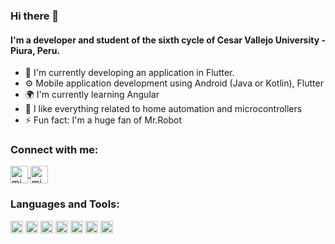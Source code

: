 
### Hi there 👋

#### I'm a developer and student of the sixth cycle of Cesar Vallejo University - Piura, Peru.

- 🏢 I'm currently developing an application in Flutter.
- ⚙️ Mobile application development using Android (Java or Kotlin), Flutter
- 🌍 I'm currently learning Angular
- 🔧 I like everything related to home automation and microcontrollers
- ⚡️ Fun fact: I'm a huge fan of Mr.Robot

  
### Connect with me:

  <a href="https://www.instagram.com/marco_timana/" target="blank">
    <img align="center" src="https://cdn.jsdelivr.net/npm/simple-icons@3.0.1/icons/instagram.svg" alt="midu.dev" height="28px" width="28px" />
  </a>	
   <a href="#" target="blank" style='margin-right:4px'>
    <img align="center" src="https://cdn.jsdelivr.net/npm/simple-icons@3.0.1/icons/youtube.svg" alt="midudev" height="28px" width="28px" />
  </a>
 

### Languages and Tools:

<a href="#" alt="android"><img height="20" src="https://img.icons8.com/color/256/android-studio--v3.png"></a>
<a href="#" alt="java"><img height="20" src="https://img.icons8.com/color/256/java-coffee-cup-logo.png"></a>
<a href="#" alt="dart"><img height="20" src="https://upload.wikimedia.org/wikipedia/commons/7/7e/Dart-logo.png"></a>
<a href="#" alt="flutter"><img height="20" src="https://cdn.worldvectorlogo.com/logos/flutter-logo.svg"></a>
<a href="#" alt="arduino"><img height="20" src="https://cdn.freebiesupply.com/logos/large/2x/visual-studio-code-logo-png-transparent.png"></a>
<a href="#" alt="C#"><img height="20" src="https://cdn.worldvectorlogo.com/logos/c--4.svg"></a>
<a href="#" alt="arduino"><img height="20" src="https://brandslogos.com/wp-content/uploads/images/large/arduino-logo-1.png"></a>






